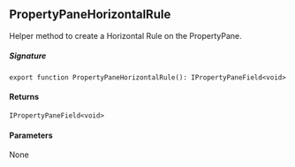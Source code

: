 ## PropertyPaneHorizontalRule

Helper method to create a Horizontal Rule on the PropertyPane.

##### Signature
`export function PropertyPaneHorizontalRule(): IPropertyPaneField<void>`

#### Returns
`IPropertyPaneField<void>`

#### Parameters
None

